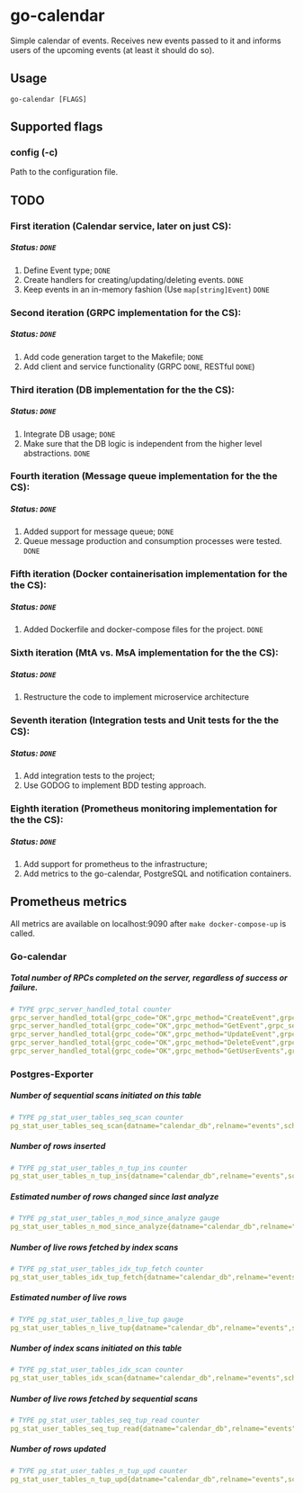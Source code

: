 # go-calendar

Simple calendar of events. Receives new events passed to it and informs users of the upcoming
events (at least it should do so).

## Usage

```go-calendar [FLAGS]```

## Supported flags

### config (-c)
Path to the configuration file.

## TODO
### First iteration (Calendar service, later on just CS):
##### Status: `DONE`
1) Define Event type; `DONE`
2) Create handlers for creating/updating/deleting events. `DONE`
3) Keep events in an in-memory fashion (Use `map[string]Event`) `DONE`

### Second iteration (GRPC implementation for the CS):
##### Status: `DONE`
1) Add code generation target to the Makefile; `DONE`
2) Add client and service functionality (GRPC `DONE`, RESTful `DONE`)

### Third iteration (DB implementation for the the CS):
##### Status: `DONE`
1) Integrate DB usage; `DONE`
2) Make sure that the DB logic is independent from the higher level abstractions. `DONE`

### Fourth iteration (Message queue implementation for the the CS):
##### Status: `DONE`
1) Added support for message queue; `DONE`
2) Queue message production and consumption processes were tested. `DONE`

### Fifth iteration (Docker containerisation implementation for the the CS):
##### Status: `DONE`
1) Added Dockerfile and docker-compose files for the project. `DONE`

### Sixth iteration (MtA vs. MsA implementation for the the CS):
##### Status: `DONE`
1) Restructure the code to implement microservice architecture

### Seventh iteration (Integration tests and Unit tests for the the CS):
##### Status: `DONE`
1) Add integration tests to the project;
2) Use GODOG to implement BDD testing approach.

### Eighth iteration (Prometheus monitoring implementation for the the CS):
##### Status: `DONE`
1) Add support for prometheus to the infrastructure;
2) Add metrics to the go-calendar, PostgreSQL and notification containers.

## Prometheus metrics
All metrics are available on localhost:9090 after `make docker-compose-up` is called.
### Go-calendar
##### Total number of RPCs completed on the server, regardless of success or failure.
```yaml
# TYPE grpc_server_handled_total counter
grpc_server_handled_total{grpc_code="OK",grpc_method="CreateEvent",grpc_service="GoCalendarServer",grpc_type="unary"}
grpc_server_handled_total{grpc_code="OK",grpc_method="GetEvent",grpc_service="GoCalendarServer",grpc_type="unary"}
grpc_server_handled_total{grpc_code="OK",grpc_method="UpdateEvent",grpc_service="GoCalendarServer",grpc_type="unary"}
grpc_server_handled_total{grpc_code="OK",grpc_method="DeleteEvent",grpc_service="GoCalendarServer",grpc_type="unary"}
grpc_server_handled_total{grpc_code="OK",grpc_method="GetUserEvents",grpc_service="GoCalendarServer",grpc_type="unary"}
```

### Postgres-Exporter
##### Number of sequential scans initiated on this table
```yaml
# TYPE pg_stat_user_tables_seq_scan counter
pg_stat_user_tables_seq_scan{datname="calendar_db",relname="events",schemaname="public",server="postgres:5432"}
```
##### Number of rows inserted
```yaml
# TYPE pg_stat_user_tables_n_tup_ins counter
pg_stat_user_tables_n_tup_ins{datname="calendar_db",relname="events",schemaname="public",server="postgres:5432"}
```
##### Estimated number of rows changed since last analyze
```yaml
# TYPE pg_stat_user_tables_n_mod_since_analyze gauge
pg_stat_user_tables_n_mod_since_analyze{datname="calendar_db",relname="events",schemaname="public",server="postgres:5432"}
```
##### Number of live rows fetched by index scans
```yaml
# TYPE pg_stat_user_tables_idx_tup_fetch counter
pg_stat_user_tables_idx_tup_fetch{datname="calendar_db",relname="events",schemaname="public",server="postgres:5432"}
```
##### Estimated number of live rows
```yaml
# TYPE pg_stat_user_tables_n_live_tup gauge
pg_stat_user_tables_n_live_tup{datname="calendar_db",relname="events",schemaname="public",server="postgres:5432"}
```
##### Number of index scans initiated on this table
```yaml
# TYPE pg_stat_user_tables_idx_scan counter
pg_stat_user_tables_idx_scan{datname="calendar_db",relname="events",schemaname="public",server="postgres:5432"}
```
##### Number of live rows fetched by sequential scans
```yaml
# TYPE pg_stat_user_tables_seq_tup_read counter
pg_stat_user_tables_seq_tup_read{datname="calendar_db",relname="events",schemaname="public",server="postgres:5432"}
```
##### Number of rows updated
```yaml
# TYPE pg_stat_user_tables_n_tup_upd counter
pg_stat_user_tables_n_tup_upd{datname="calendar_db",relname="events",schemaname="public",server="postgres:5432"}
```
